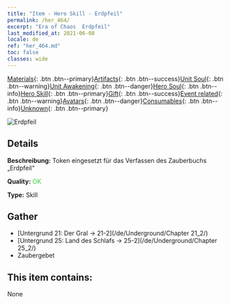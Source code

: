 ```yaml
---
title: "Item - Hero Skill - Erdpfeil"
permalink: /her_464/
excerpt: "Era of Chaos  Erdpfeil"
last_modified_at: 2021-06-08
locale: de
ref: "her_464.md"
toc: false
classes: wide
---
```

 [Materials](/ItemsDE/){: .btn .btn--primary}[Artifacts](/ItemsDE/Artifacts/){: .btn .btn--success}[Unit Soul](/ItemsDE/UnitSoul/){: .btn .btn--warning}[Unit Awakening](/ItemsDE/UnitAwakening/){: .btn .btn--danger}[Hero Soul](/ItemsDE/HeroSoul/){: .btn .btn--info}[Hero Skill](/ItemsDE/HeroSkill/){: .btn .btn--primary}[Gift](/ItemsDE/Gift/){: .btn .btn--success}[Event related](/ItemsDE/Events/){: .btn .btn--warning}[Avatars](/ItemsDE/Avatars/){: .btn .btn--danger}[Consumables](/ItemsDE/Consumables/){: .btn .btn--info}[Unknown](/ItemsDE/Unknown/){: .btn .btn--primary}

 ![Erdpfeil](/images/t/ps_dadishenjian.png)

## Details
 **Beschreibung:** Token eingesetzt für das Verfassen des Zauberbuchs „Erdpfeil“

 **Quality:** <span style="color: #32CD32">OK</span>

 **Type:** Skill

## Gather

*    [Untergrund 21: Der Gral -> 21-2](/de/Underground/Chapter 21_2/) 
*    [Untergrund 25: Land des Schlafs -> 25-2](/de/Underground/Chapter 25_2/) 
*    Zaubergebet 

## This item contains:

  None

